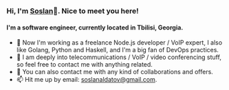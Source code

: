 ### Hi, I'm [Soslan](https://sptm.dev)👋. Nice to meet you here! 

#### I'm a software engineer, currently located in Tbilisi, Georgia.

- 🔭 Now I'm working as a freelance Node.js developer / VoIP expert, I also like Golang, Python and Haskell, and I'm a big fan of DevOps practices.
- 📳 I am deeply into telecommunications / VoIP / video conferencing stuff, so feel free to contact me with anything related.
- 👯 You can also contact me with any kind of collaborations and offers.
- 📫 Hit me up by email: [soslanaldatov@gmail.com](mailto:soslanaldatov@gmail.com).

<!--
**sptmru/sptmru** is a ✨ _special_ ✨ repository because its `README.md` (this file) appears on your GitHub profile.

Here are some ideas to get you started:

- 🔭 I’m currently working on ...
- 🌱 I’m currently learning ...
- 👯 I’m looking to collaborate on ...
- 🤔 I’m looking for help with ...
- 💬 Ask me about ...
- 📫 How to reach me: ...
- 😄 Pronouns: ...
- ⚡ Fun fact: ...
-->
